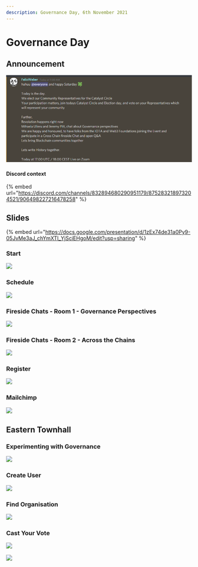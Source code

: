 ```yaml
---
description: Governance Day, 6th November 2021
---
```


# Governance Day

## Announcement

![Discord Announcement](<../.gitbook/assets/2021-11-06 (6).png>)

#### Discord context

{% embed url="https://discord.com/channels/832894680290951179/875283218973204521/906498227216478258" %}

## Slides

{% embed url="https://docs.google.com/presentation/d/1zEx74de31a0Py9-05JvMe3aJ_chYmXTl_YjSciEHgoM/edit?usp=sharing" %}

### Start

![](../.gitbook/assets/2021-11-06.png)

### Schedule

![](<../.gitbook/assets/2021-11-06 (1).png>)

### Fireside Chats - Room 1 - Governance Perspectives

![](<../.gitbook/assets/2021-11-06 (2).png>)

### Fireside Chats - Room 2 - Across the Chains

![](<../.gitbook/assets/2021-11-06 (3).png>)

### Register

![](<../.gitbook/assets/2021-11-06 (4).png>)

### Mailchimp

![](<../.gitbook/assets/2021-11-06 (5).png>)

## Eastern Townhall&#x20;

### Experimenting with Governance

![](../.gitbook/assets/2021-11-08.png)

### Create User

![](<../.gitbook/assets/2021-11-08 (1).png>)

### Find Organisation

![](<../.gitbook/assets/2021-11-08 (2).png>)

### Cast Your Vote

![](<../.gitbook/assets/2021-11-08 (3).png>)

![](<../.gitbook/assets/2021-11-08 (4).png>)
